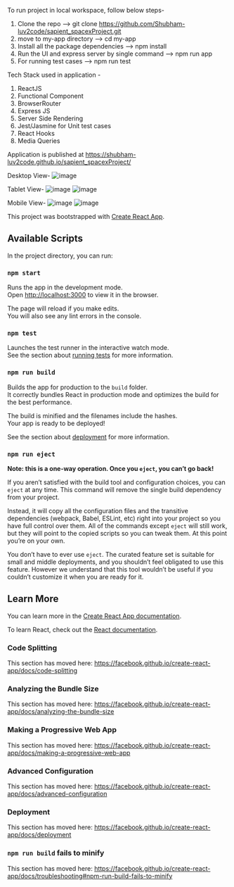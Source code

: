 To run project in local workspace, follow below steps-
1. Clone the repo --> git clone https://github.com/Shubham-luv2code/sapient_spacexProject.git
2. move to my-app directory --> cd my-app
3. Install all the package dependencies --> npm install
4. Run the UI and express server by single command --> npm run app
5. For running test cases --> npm run test

Tech Stack used in application -
1. ReactJS
2. Functional Component
3. BrowserRouter
4. Express JS
5. Server Side Rendering
6. Jest/Jasmine for Unit test cases
7. React Hooks
8. Media Queries

Application is published at https://shubham-luv2code.github.io/sapient_spacexProject/


Desktop View-
![image](https://user-images.githubusercontent.com/65558868/95471011-1283a700-099f-11eb-844a-eba09cfbad4e.png)

Tablet View-
![image](https://user-images.githubusercontent.com/65558868/95471354-79a15b80-099f-11eb-902d-3c324ef75d41.png)
![image](https://user-images.githubusercontent.com/65558868/95471769-ed436880-099f-11eb-9587-96c82f98886d.png)

Mobile View-
![image](https://user-images.githubusercontent.com/65558868/95471536-ab1a2700-099f-11eb-8896-68f00c9fb309.png)
![image](https://user-images.githubusercontent.com/65558868/95471649-cab14f80-099f-11eb-85c8-ee924c5321db.png)

This project was bootstrapped with [Create React App](https://github.com/facebook/create-react-app).

## Available Scripts

In the project directory, you can run:

### `npm start`

Runs the app in the development mode.<br />
Open [http://localhost:3000](http://localhost:3000) to view it in the browser.

The page will reload if you make edits.<br />
You will also see any lint errors in the console.

### `npm test`

Launches the test runner in the interactive watch mode.<br />
See the section about [running tests](https://facebook.github.io/create-react-app/docs/running-tests) for more information.

### `npm run build`

Builds the app for production to the `build` folder.<br />
It correctly bundles React in production mode and optimizes the build for the best performance.

The build is minified and the filenames include the hashes.<br />
Your app is ready to be deployed!

See the section about [deployment](https://facebook.github.io/create-react-app/docs/deployment) for more information.

### `npm run eject`

**Note: this is a one-way operation. Once you `eject`, you can’t go back!**

If you aren’t satisfied with the build tool and configuration choices, you can `eject` at any time. This command will remove the single build dependency from your project.

Instead, it will copy all the configuration files and the transitive dependencies (webpack, Babel, ESLint, etc) right into your project so you have full control over them. All of the commands except `eject` will still work, but they will point to the copied scripts so you can tweak them. At this point you’re on your own.

You don’t have to ever use `eject`. The curated feature set is suitable for small and middle deployments, and you shouldn’t feel obligated to use this feature. However we understand that this tool wouldn’t be useful if you couldn’t customize it when you are ready for it.

## Learn More

You can learn more in the [Create React App documentation](https://facebook.github.io/create-react-app/docs/getting-started).

To learn React, check out the [React documentation](https://reactjs.org/).

### Code Splitting

This section has moved here: https://facebook.github.io/create-react-app/docs/code-splitting

### Analyzing the Bundle Size

This section has moved here: https://facebook.github.io/create-react-app/docs/analyzing-the-bundle-size

### Making a Progressive Web App

This section has moved here: https://facebook.github.io/create-react-app/docs/making-a-progressive-web-app

### Advanced Configuration

This section has moved here: https://facebook.github.io/create-react-app/docs/advanced-configuration

### Deployment

This section has moved here: https://facebook.github.io/create-react-app/docs/deployment

### `npm run build` fails to minify

This section has moved here: https://facebook.github.io/create-react-app/docs/troubleshooting#npm-run-build-fails-to-minify
